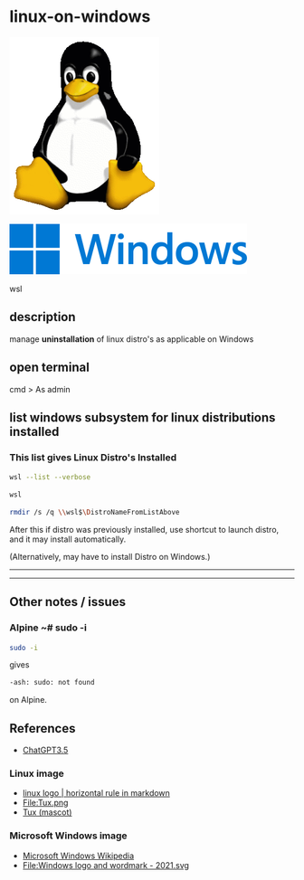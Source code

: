 # linux-on-windows

![Tux, the Linux mascot](/assets/images/tux.png)

![Windows logo and wordmark](/assets/images/Windows_logo_and_wordmark_-_2021.svg.png)

wsl

## description

manage **uninstallation** of linux distro's as applicable on Windows

## open terminal

cmd > As admin

## list windows subsystem for linux distributions installed

### This list gives Linux Distro's Installed

``` bash
wsl --list --verbose
```

``` bash
wsl
```

``` bash
rmdir /s /q \\wsl$\DistroNameFromListAbove
```

After this if distro was previously installed,
use shortcut to launch distro,
and it may install automatically.

(Alternatively, may have to install Distro on Windows.)

____
____

## Other notes / issues

### Alpine ~# sudo -i

``` bash
sudo -i
```

gives 

``` bash
-ash: sudo: not found
```

on Alpine.

## References

- [ChatGPT3.5](https://chat.openai.com/chat)

### Linux image

- [linux logo | horizontal rule in markdown](https://www.markdownguide.org/basic-syntax/)
- [File:Tux.png](https://en.wikipedia.org/wiki/File:Tux.png)
- [Tux (mascot)](https://en.wikipedia.org/wiki/Tux_%28mascot%29)

### Microsoft Windows image

- [Microsoft Windows Wikipedia](https://en.wikipedia.org/wiki/Microsoft_Windows)
- [File:Windows logo and wordmark - 2021.svg](https://en.wikipedia.org/wiki/File:Windows_logo_and_wordmark_-_2021.svg)
